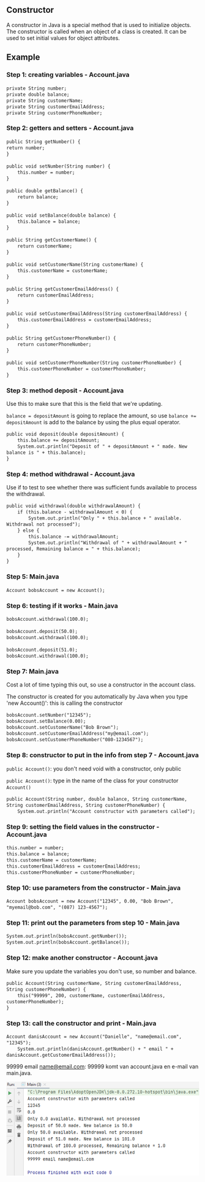 ## Constructor

A constructor in Java is a special method that is used to initialize objects. The constructor is called when an object of a class is created. It can be used to set initial values for object attributes.

## Example

### Step 1: creating variables - Account.java

    private String number;
    private double balance;
    private String customerName;
    private String customerEmailAddress;
    private String customerPhoneNumber;

### Step 2: getters and setters - Account.java

    public String getNumber() {
    return number;
    }

    public void setNumber(String number) {
        this.number = number;
    }

    public double getBalance() {
        return balance;
    }

    public void setBalance(double balance) {
        this.balance = balance;
    }

    public String getCustomerName() {
        return customerName;
    }

    public void setCustomerName(String customerName) {
        this.customerName = customerName;
    }

    public String getCustomerEmailAddress() {
        return customerEmailAddress;
    }

    public void setCustomerEmailAddress(String customerEmailAddress) {
        this.customerEmailAddress = customerEmailAddress;
    }

    public String getCustomerPhoneNumber() {
        return customerPhoneNumber;
    }

    public void setCustomerPhoneNumber(String customerPhoneNumber) {
        this.customerPhoneNumber = customerPhoneNumber;
    }

### Step 3: method deposit - Account.java

Use this to make sure that this is the field that we're updating.

`balance = depositAmount` is going to replace the amount, so use `balance += depositAmount` is add to the balance by using the plus equal operator.

    public void deposit(double depositAmount) {
        this.balance += depositAmount;
        System.out.println("Deposit of " + depositAmount + " made. New balance is " + this.balance);
    }

### Step 4: method withdrawal - Account.java

Use if to test to see whether there was sufficient funds available to process the withdrawal.

    public void withdrawal(double withdrawalAmount) {
        if (this.balance - withdrawalAmount < 0) {
            System.out.println("Only " + this.balance + " available. Withdrawal not processed");
        } else {
            this.balance -= withdrawalAmount;
            System.out.println("Withdrawal of " + withdrawalAmount + " processed, Remaining balance = " + this.balance);
        }
    }

### Step 5: Main.java 

    Account bobsAccount = new Account();

### Step 6: testing if it works - Main.java

    bobsAccount.withdrawal(100.0);
    
    bobsAccount.deposit(50.0);
    bobsAccount.withdrawal(100.0);
    
    bobsAccount.deposit(51.0);
    bobsAccount.withdrawal(100.0);

### Step 7: Main.java

Cost a lot of time typing this out, so use a constructor in the account class.

The constructor is created for you automatically by Java when you type 'new Account()': this is calling the constructor

    bobsAccount.setNumber("12345");
    bobsAccount.setBalance(0.00);
    bobsAccount.setCustomerName("Bob Brown");
    bobsAccount.setCustomerEmailAddress("my@email.com");
    bobsAccount.setCustomerPhoneNumber("080-1234567");

### Step 8: constructor to put in the info from step 7 - Account.java

`public Account()`: you don't need void with a constructor, only public

`public Account()`: type in the name of the class for your constructor `Account()`

    public Account(String number, double balance, String customerName, String customerEmailAddress, String customerPhoneNumber) {
        System.out.println("Account constructor with parameters called");

### Step 9: setting the field values in the constructor - Account.java

    this.number = number;
    this.balance = balance;
    this.customerName = customerName;
    this.customerEmailAddress = customerEmailAddress;
    this.customerPhoneNumber = customerPhoneNumber;

### Step 10: use parameters from the constructor - Main.java

    Account bobsAccount = new Account("12345", 0.00, "Bob Brown", "myemail@bob.com", "(087) 123-4567");

### Step 11: print out the parameters from step 10 - Main.java

    System.out.println(bobsAccount.getNumber());
    System.out.println(bobsAccount.getBalance());

### Step 12: make another constructor - Account.java

Make sure you update the variables you don't use, so number and balance.

    public Account(String customerName, String customerEmailAddress, String customerPhoneNumber) {
        this("99999", 200, customerName, customerEmailAddress, customerPhoneNumber);
    }

### Step 13: call the constructor and print - Main.java

    Account danisAccount = new Account("Danielle", "name@email.com", "12345");
        System.out.println(danisAccount.getNumber() + " email " + danisAccount.getCustomerEmailAddress());

99999 email name@email.com: 99999 komt van account.java en e-mail van main.java.

![img.png](img.png)